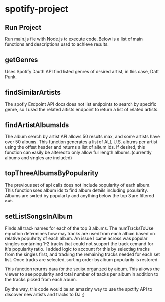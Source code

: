 # spotify-project


## Run Project
Run main.js file with Node.js to execute code.  Below is a list of main functions and descriptions used to achieve results.


## getGenres
Uses Spotify Oauth API find listed genres of desired artist, in this case, Daft Punk.

## findSimilarArtists
The spofiy Endpoint API docs does not list endpoints to search by specific genre, so I used the related artists endpoint to return a list of related artists.

## findArtistAlbumsIds	
The album search by artist API allows 50 results max, and some artists have over 50 albums.  This function generates a list of ALL U.S. albums per artist using the offset header and returns a list of album ids.  If desired, this function can easily be altered to only allow full length albums.  (currently albums and singles are included)

## topThreeAlbumsByPopularity
The previous set of api calls does not include popularity of each album. This function sses album ids to find album details including popularity.  Albums are sorted by popularity and anything below the top 3 are filtered out.

## setListSongsInAlbum
Finds all track names for each of the top 3 albums.  The numTracksToUse equation determines how may tracks are used from each album based on relative popularity of each album.  An issue I came across was popular singles containing 1-2 tracks that could not support the track demand for it's popularity ratio.  I added logic to account for this by selecting tracks from the singles first, and tracking the remaining tracks needed for each set list.  Once tracks are selected, sorting order by album popularity is restored.  

This function returns data for the setlist organized by album.  This allows the viewer to see popularity and total number of tracks per album in addition to the tracks picked from each album.



By the way, this code would be an amaziny way to use the spotify API to discover new artists and tracks to DJ ;)
